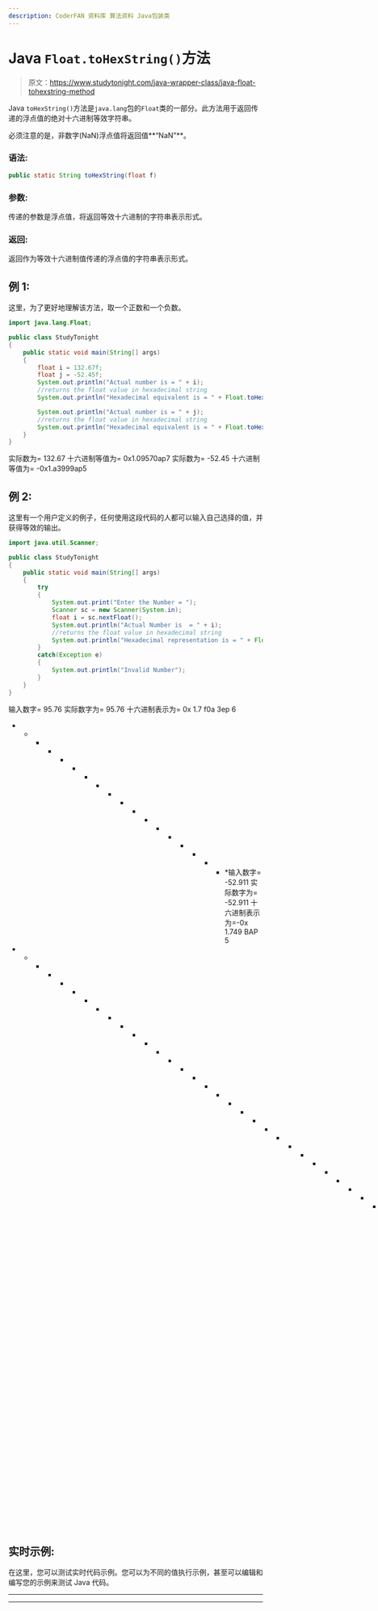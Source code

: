 ```yaml
---
description: CoderFAN 资料库 算法资料 Java包装类
---
```


# Java `Float.toHexString()`方法

> 原文：<https://www.studytonight.com/java-wrapper-class/java-float-tohexstring-method>

Java `toHexString()`方法是`java.lang`包的`Float`类的一部分。此方法用于返回传递的浮点值的绝对十六进制等效字符串。

必须注意的是，非数字(NaN)浮点值将返回值**“NaN”**。

### 语法:

```java
public static String toHexString(float f) 
```

### 参数:

传递的参数是浮点值，将返回等效十六进制的字符串表示形式。

### 返回:

返回作为等效十六进制值传递的浮点值的字符串表示形式。

## 例 1:

这里，为了更好地理解该方法，取一个正数和一个负数。

```java
import java.lang.Float;

public class StudyTonight
{  
    public static void main(String[] args) 
    {          
        float i = 132.67f; 
        float j = -52.45f;
        System.out.println("Actual number is = " + i);  
        //returns the float value in hexadecimal string
        System.out.println("Hexadecimal equivalent is = " + Float.toHexString(i)); 

        System.out.println("Actual number is = " + j);  
        //returns the float value in hexadecimal string   
        System.out.println("Hexadecimal equivalent is = " + Float.toHexString(j)); 
    }  
} 
```

实际数为= 132.67
十六进制等值为= 0x1.09570ap7
实际数为= -52.45
十六进制等值为= -0x1.a3999ap5

## 例 2:

这里有一个用户定义的例子，任何使用这段代码的人都可以输入自己选择的值，并获得等效的输出。

```java
import java.util.Scanner;  

public class StudyTonight
{  
    public static void main(String[] args) 
    {  
        try
        {
            System.out.print("Enter the Number = ");  
            Scanner sc = new Scanner(System.in);  
            float i = sc.nextFloat();  
            System.out.println("Actual Number is  = " + i);  
            //returns the float value in hexadecimal string 
            System.out.println("Hexadecimal representation is = " + Float.toHexString(i)); 
        }  
        catch(Exception e)
        {
            System.out.println("Invalid Number");
        }
    }
}
```

输入数字= 95.76
实际数字为= 95.76
十六进制表示为= 0x 1.7 f0a 3ep 6
* * * * * * * * * * * * * * * * * * *输入数字= -52.911
实际数字为= -52.911
十六进制表示为=-0x 1.749 BAP 5
* * * * * * * * * * * * * * * * * * * * * * * * * * * * * * * * * * * * * * * * * * * * * * * * * * * * * *输入数字=-52.911
输入

## 实时示例:

在这里，您可以测试实时代码示例。您可以为不同的值执行示例，甚至可以编辑和编写您的示例来测试 Java 代码。

* * *

* * *